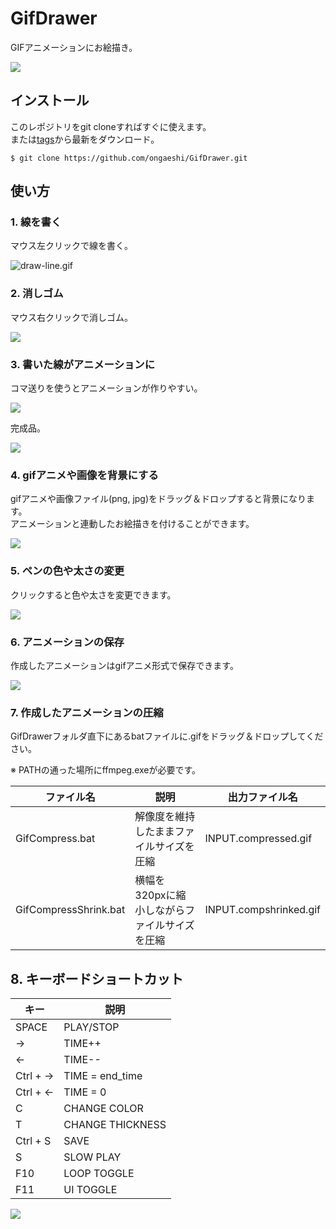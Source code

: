 # GifDrawer
GIFアニメーションにお絵描き。

![](resource/gif-drawer-intro.gif)

## インストール
このレポジトリをgit cloneすればすぐに使えます。  
または[tags](https://github.com/ongaeshi/GifDrawer/tags)から最新をダウンロード。

```
$ git clone https://github.com/ongaeshi/GifDrawer.git
```

## 使い方
### 1. 線を書く
マウス左クリックで線を書く。

![draw-line.gif](resource/draw-line.gif)

### 2. 消しゴム
マウス右クリックで消しゴム。

![](resource/gif-drawer-eraser.gif)

### 3. 書いた線がアニメーションに
コマ送りを使うとアニメーションが作りやすい。

![](resource/gif-drawer-frame-by-frame.gif)

完成品。

![](resource/gif-drawer-hello.gif)

### 4. gifアニメや画像を背景にする
gifアニメや画像ファイル(png, jpg)をドラッグ＆ドロップすると背景になります。  
アニメーションと連動したお絵描きを付けることができます。

![](resource/gif-drawer-drag-and-drop.gif)

### 5. ペンの色や太さの変更
クリックすると色や太さを変更できます。

![](resource/gif-drawer-pen.gif)

### 6. アニメーションの保存
作成したアニメーションはgifアニメ形式で保存できます。

![](resource/gif-drawer-save.gif)

### 7. 作成したアニメーションの圧縮
GifDrawerフォルダ直下にあるbatファイルに.gifをドラッグ＆ドロップしてください。

※ PATHの通った場所にffmpeg.exeが必要です。

|  ファイル名  | 説明  | 出力ファイル名 |
| ---- | ---- | ---- |
|  GifCompress.bat    |  解像度を維持したままファイルサイズを圧縮  | INPUT.compressed.gif |
|  GifCompressShrink.bat        | 横幅を320pxに縮小しながらファイルサイズを圧縮  | INPUT.compshrinked.gif |

## 8. キーボードショートカット
|  キー  | 説明  |
| ---- | ---- |
|  SPACE    |  PLAY/STOP  |
|  →        |  TIME++  |
|  ←        |  TIME--   |
|  Ctrl + → |  TIME = end_time  |
|  Ctrl + ← |  TIME = 0  |
|  C        |  CHANGE COLOR  |
|  T        |  CHANGE THICKNESS  |
|  Ctrl + S | SAVE |
|  S        | SLOW PLAY |
|  F10      | LOOP TOGGLE |
|  F11      | UI TOGGLE |

![](resource/gif-drawer-hotkey.gif)
